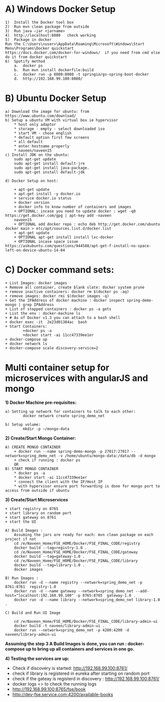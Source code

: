
# A) Windows Docker Setup 

	1)	Install the Docker tool box
	2)	Run mvn clean package from outside
	3)	Run java –jar <jarname>
	4)	http://localhost:8080   check working
	5)	Package in docker
	Run the C:\Users\<user>\AppData\Roaming\Microsoft\Windows\Start Menu\Programs\Docker quickstart
	https://docs.docker.com/docker-for-windows/  if you need from cmd else do it from docker quickstart
	6)	Spotify method 
		a.	docker ps
		b.	Run mvn install dockerfile:build
		c.	docker run -p 8080:8080 -t springio/gs-spring-boot-docker
		d.	http://192.168.99.100:8080/ 

# B) Ubuntu Docker Setup
	a) Download the image for ubuntu: from https://www.ubuntu.com/download/
	b) Setup a ubuntu VM with virtual box ie hypervisor
		* host only adaptor
		* storage - empty - select downloaded iso
		* start VM - chose english
		* default option first few screens
		* all default
		* enter hostname properly 
		* naveen/naveen15
	c) Install JDK on the ubuntu: 
		sudo apt-get update
		sudo apt-get install default-jre
		sudo apt-get install java-package.
		sudo apt-get install default-jdk

	d) Docker Setup on host:
	
		+ apt-get update
		+ apt-get install -y docker.io
		+ service docker.io status
		+ docker version
		+ docker info to know number of containers and images
		+ OPTIONAL: incase you need to update docker : wget -q0 https://get.docker.com/gpg | apt-key add -naveen
		naveen15
		+ OPTIONAL add docker repo : echo deb http://get.docker.com/ubuntu docker main > etc/apt/sources.list.d/docker.list
		+ apt-get update
		+ OPTIONAL apt-get install install lxc-docker
		+ OPTIONAL incase space issue https://askubuntu.com/questions/944588/apt-get-f-install-no-space-left-on-device-ubuntu-14-04

# C) Docker command sets:
	+ List Images: docker images
	+ Remove all container, create blank slate: docker system prune 
	+ remove inactive containers: docker rm $(docker ps -aq)
	+ remove images: docker rmi $(docker images -q)
	+ Get the IPAddress of docker machine : docker inspect spring-demo-mongo | grep IPAddress
	+ List of stopped containers : docker ps -a gets 
	+ List the env : docker-machine ls
	+ # As of Docker v1.3 you can attach to a bash shell
	+ docker exec -it  2e23d01384ac  bash
	+ Start Containers: 
			+docker ps -a
			+docker start -ai 11cc47339ee1er 
	+ docker-compose up
	+ docker network ls
	+ docker-compose scale discovery-service=2
	
# Multi container setup for microservices with angularJS and mongo

**1) Docker Machine pre-requisites:**

	a) Setting up network for containers to talk to each other:
			docker network create spring_demo_net 

	b) Setup volume:
			mkdir -p ~/mongo-data  

**2) Create/Start Mongo Container:**

	A) CREATE MONGO CONTAINER
		+ docker run --name spring-demo-mongo -p 27017:27017 --network=spring_demo_net -v /home/ubuntu/mongo-data:/data/db -d mongo 
		+ check if running : docker ps
		OR
	B) START MONGO CONTAINER
		* docker ps -a
		* docker start -ai 11cc47339ee1er 
		* connect the client with the IP/Host IP
		* with hypervisor ensure port forwarding is done for mongo port to access from outside if ubuntu

**3) Create/Start Microservices**

	+ start registry on 8765
	+ start library on random port
	+ start gateway on 8761
	+ start the UI
	
	A) Build Images : 
		Assuming the jars are ready for each: mvn clean package on each project if not
		cd /e/Naveen_Home/FSE_HOME/Docker/FSE_FINAL_CODE/registry
		docker build --tag=registry-1.0 .
		cd /e/Naveen_Home/FSE_HOME/Docker/FSE_FINAL_CODE/gateway
		docker build --tag=gateway-1.0 .
		cd /e/Naveen_Home/FSE_HOME/Docker/FSE_FINAL_CODE/library
		docker build --tag=library-1.0 .
		docker images

	B) Run Images :
		docker run -d --name registry --network=spring_demo_net -p 8761:8761  registry-1.0
		docker run -d --name gateway --network=spring_demo_net --add-host="localhost:192.168.99.100" -p 8765:8765  gateway-1.0 .
		docker run -d --name library --network=spring_demo_net library-1.0 .  

	C) Build and Run UI Image

		cd /e/Naveen_Home/FSE_HOME/Docker/FSE_FINAL_CODE/library-admin-ui
		docker build -t naveen/library-admin-ui .
		docker run --network=spring_demo_net -p 4200:4200 -d naveen/library-admin-ui
		
**Assuming the step 3 A Build Images is done, you can run : docker-compose up to bring up all containers and services in one go.**

**4) Testing the services are up:**

+ Check if discovery is started: http://192.168.99.100:8761/ 
+ check if library is registered in eureka after starting on random port
+ check if the gateay is registerd in discovery : http://192.168.99.100:8761/
+ docker logs <> to check the running logs
+ http://192.168.99.100:8765/fse/book
+ http://dev-fse.service.com:4200/available-books

       
	




